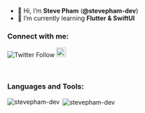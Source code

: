 - 👋 Hi, I’m **Steve Pham** (**@stevepham-dev**)
- 🌱 I’m currently learning **Flutter & SwiftUI**
### Connect with me:
![Twitter Follow](https://img.shields.io/twitter/follow/StevephamDev?label=StevephamDev&logo=twitter&style=for-the-badge)
<a href="https://twitter.com/StevephamDev" target="blank"><img src="https://cdn.jsdelivr.net/npm/simple-icons@3.0.1/icons/twitter.svg" alt="Steve Pham" height="22" width="22" /></a>

<br />

### Languages and Tools:
<p><img align="left" src="https://github-readme-stats.vercel.app/api/top-langs/?username=stevepham-dev&layout=compact&hide=html" alt="stevepham-dev" /></p>
<p>&nbsp;<img align="center" src="https://github-readme-stats.vercel.app/api?username=stevepham-dev&show_icons=true" alt="stevepham-dev" /></p>
